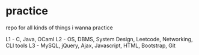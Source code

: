 # practice

repo for all kinds of things i wanna practice

L1 - C, Java, OCaml 
L2 - OS, DBMS, System Design, Leetcode, Networking, CLI tools
L3 - MySQL, jQuery, Ajax, Javascript, HTML, Bootstrap, Git

